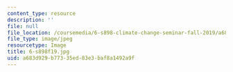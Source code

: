 ```yaml
---
content_type: resource
description: ''
file: null
file_location: /coursemedia/6-s898-climate-change-seminar-fall-2019/a683d929b77335ed83e3baf8a1492a9f_6-s898f19.jpg
file_type: image/jpeg
resourcetype: Image
title: 6-s898f19.jpg
uid: a683d929-b773-35ed-83e3-baf8a1492a9f
---
```

